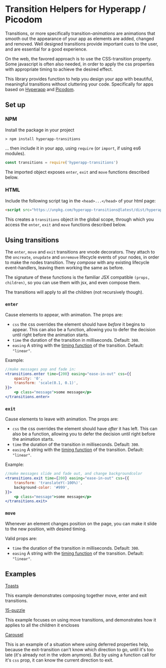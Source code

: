 # Transition Helpers for Hyperapp / Picodom


Transitions, or more specifically transition-*animations* are animations that smooth out the appearance of your app as elements are added, changed and removed. Well designed transitions provide important cues to the user, and are essential for a good experience.

On the web, the favored approach is to use the CSS-transition property. Some javascript is often also needed, in order to apply the css properties with appropriate timing to achieve the desired effect.

This library provides function to help you design your app with beautiful, meaningful transitions without cluttering your code. Specifically for apps based on [Hyperapp](https://hyperapp.js.org) and [Picodom](https://github.com/picodom/picodom).


## Set up

### NPM

Install the package in your project

```
> npm install hyperapp-transitions
```

... then include it in your app, using `require` (or `import`, if using es6 modules).

```js
const transitions = require('hyperapp-transitions')
```

The imported object exposes `enter`, `exit` and `move` functions described below.

### HTML

Include the following script tag in the `<head>...</head>` of your html page:

```html
<script src="https://unpkg.com/hyperapp-transitions@latest/dist/hyperapp-transitions.umd.js"></script>
```

This creates a `transitions` object in the global scope, through which you access the `enter`, `exit` and `move` functions described below.



## Using transitions

The `enter`, `move` and `exit` transitions are vnode decorators. They attach to the `oncreate`, `onupdate` and `onremove` lifecycle events of your nodes, in order to make the nodes transition. They *compose* with any existing lifecycle event-handlers, leaving them working the same as before.

The signature of these functions is the familiar JSX compatible `(props, children)`, so you can use them with jsx, and even compose them.

The transitions will apply to all the children (not recursively though).

### `enter`

Cause elements to appear, with animation. The props are:

- `css` the css overrides the element should have *before* it begins to appear. This can also be a function, allowing you to defer the decision until right before the animation starts.
- `time` the duration of the transition in milliseconds. Default: `300`.
- `easing` A string with the [timing function](https://developer.mozilla.org/en-US/docs/Web/CSS/transition-timing-function) of the transition. Default: `"linear"`.

Example:

```jsx
//make messages pop and fade in:
<transitions.enter time={200} easing="ease-in-out" css={{
    opacity: '0',
    transform: 'scale(0.1, 0.1)',
}}>
    <p class="message">some message</p>
</transitions.enter>
```


### `exit`

Cause elements to leave with animation. The props are:

- `css` the css overrides the element should have *after* it has left. This can also be a function, allowing you to defer the decision until right before the animation starts.
- `time` the duration of the transition in milliseconds. Default: `300`.
- `easing` A string with the [timing function](https://developer.mozilla.org/en-US/docs/Web/CSS/transition-timing-function) of the transition. Default: `"linear"`.

Example:

```jsx
//make messages slide and fade out, and change backgroundcolor
<transitions.exit time={200} easing="ease-in-out" css={{
    transform: 'translateY(-100%)',
    background-color: '#999',
}}>
    <p class="message">some message</p>
</transitions.exit>
```

### `move`

Whenever an element changes position on the page, you can make it slide to the new position, with desired timing.

Valid props are:

- `time` the duration of the transition in milliseconds. Default: `300`.
- `easing` A string with the [timing function](https://developer.mozilla.org/en-US/docs/Web/CSS/transition-timing-function) of the transition. Default: `"linear"`.


## Examples

[Toasts](https://codepen.io/zaceno/pen/QOYOZd)

This example demonstrates composing together move, enter and exit transitions.

[15-puzzle](https://codepen.io/zaceno/pen/XzOwPd)

This example focuses on using move transitions, and demonstrates how it applies to all the children it encloses

[Carousel](https://codepen.io/zaceno/pen/ZawNmb)

This is an example of a situation where using deferred properties help, because the exit-transition can't know which direction to go, until it's too late (it's already not in the vdom anymore). But by using a function call for it's `css` prop, it can know the current direction to exit.

